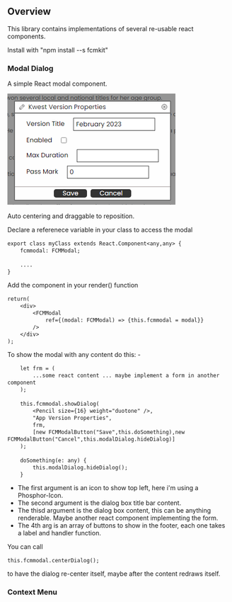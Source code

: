 

## Overview

This library contains implementations of several re-usable react components.

Install with "npm install --s fcmkit"


### Modal Dialog
A simple React modal component.

![alt text](https://github.com/MarkWattsBoomi/FCMKit/blob/main/ModalDialog.png)

Auto centering and draggable to reposition.

Declare a referenece variable in your class to access the modal

````
export class myClass extends React.Component<any,any> {
    fcmmodal: FCMModal;

    ....
}
````
Add the component in your render() function
````
return(
    <div>
        <FCMModal 
            ref={(modal: FCMModal) => {this.fcmmodal = modal}}
        />
    </div>
);
````
To show the modal with any content do this: -
````
    let frm = (
        ...some react content ... maybe implement a form in another component
    );

    this.fcmmodal.showDialog(
        <Pencil size={16} weight="duotone" />,
        "App Version Properties",
        frm,
        [new FCMModalButton("Save",this.doSomething),new FCMModalButton("Cancel",this.modalDialog.hideDialog)]
    );

    doSomething(e: any) {
        this.modalDialog.hideDialog();
    }
````
- The first argument is an icon to show top left, here i'm using a Phosphor-Icon.
- The second argument is the dialog box title bar content.
- The thisd argument is the dialog box content, this can be anything renderable.  Maybe another react component implementing the form.
- The 4th arg is an array of buttons to show in the footer, each one takes a label and handler function.

You can call 
````
this.fcmmodal.centerDialog();
````
to have the dialog re-center itself, maybe after the content redraws itself.



### Context Menu



